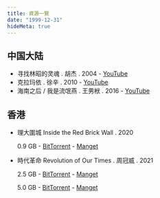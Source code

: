 ```yaml
---
title: 資源一覽
date: "1999-12-31"
hideMeta: true
---
```


## 中国大陆

- 寻找林昭的灵魂 . 胡杰 . 2004 - [YouTube](https://www.youtube.com/watch?v=757iH0EhbYw)
- 克拉玛依 . 徐辛 . 2010 - [YouTube](https://www.youtube.com/playlist?list=PL_tg7rKQ3B74fiwQb5CUdFXDItf0_9B-H)
- 海南之后 / 我是流氓燕 . 王男栿 . 2016 - [YouTube](https://www.youtube.com/watch?v=OMhsLmv8fA4)

## 香港

- 理大圍城 Inside the Red Brick Wall . 2020
  
  0.9 GB - [BitTorrent](c5533724d1f78fd81531aa354da11bec1d5a4011.torrent) - [Manget](magnet:?xt=urn:btih:c5533724d1f78fd81531aa354da11bec1d5a4011&dn=%E3%80%90%E9%A6%99%E6%B8%AF%E9%9B%BB%E5%BD%B1%E9%BB%91%E5%83%8F%E7%8D%8E%E3%80%91%E5%85%A8%E7%90%83%E9%A6%96%E6%92%AD%EF%BC%9A%E7%90%86%E5%A4%A7%E5%9C%8D%E5%9F%8E2.0-%E6%88%91%E5%80%91%E9%83%BD%E6%98%AF%E8%A2%AB%E5%AE%B3%E8%80%85.mp4&tr=udp%3A%2F%2Fisk.richardsw.club%3A6969%2Fannounce&tr=http%3A%2F%2Fshare.hkg-fansub.info%3A80%2Fannounce.php&tr=udp%3A%2F%2Ftracker.dump.cl%3A6969%2Fannounce&tr=http%3A%2F%2Ftracker.corpscorp.online%3A80%2Fannounce&tr=udp%3A%2F%2Fopen.demonii.com%3A1337%2Fannounce&tr=udp%3A%2F%2Fns-1.x-fins.com%3A6969%2Fannounce&tr=http%3A%2F%2Ftracker.bt-hash.com%3A80%2Fannounce&tr=http%3A%2F%2Ftracker.ipv6tracker.org%3A80%2Fannounce&tr=udp%3A%2F%2Ftracker-udp.gbitt.info%3A80%2Fannounce&tr=udp%3A%2F%2Ftracker.opentrackr.org%3A1337%2Fannounce&tr=http%3A%2F%2Ftracker.sbsub.com%3A2710%2Fannounce&tr=udp%3A%2F%2Fopen.stealth.si%3A80%2Fannounce&tr=udp%3A%2F%2Fopen.tracker.cl%3A1337%2Fannounce&tr=udp%3A%2F%2Ftracker.torrent.eu.org%3A451%2Fannounce&tr=http%3A%2F%2Fopen.trackerlist.xyz%3A80%2Fannounce&tr=http%3A%2F%2Fbt.poletracker.org%3A2710%2Fannounce&tr=http%3A%2F%2Ftracker.bz%3A80%2Fannounce&tr=http%3A%2F%2Fseeders-paradise.org%3A80%2Fannounce)

- 時代革命 Revolution of Our Times . 周冠威 . 2021

  2.5 GB - [BitTorrent](d49e3a1837eb41c8aef5cfbedfff9f048db0e600.torrent) - [Manget](magnet:?xt=urn:btih:d49e3a1837eb41c8aef5cfbedfff9f048db0e600&dn=Revolution%20Of%20Our%20Times%20%282021%29%20%5B1080p%5D%20%5BWEBRip%5D%20%5BYTS.MX%5D&tr=udp%3A%2F%2Fopen.stealth.si%3A80%2Fannounce&tr=udp%3A%2F%2F34.89.91.10%3A6969%2Fannounce&tr=udp%3A%2F%2Fns-1.x-fins.com%3A6969%2Fannounce&tr=http%3A%2F%2F34.89.91.10%3A80%2Fannounce&tr=http%3A%2F%2Fbt.poletracker.org%3A2710%2Fannounce&tr=http%3A%2F%2Fopen.trackerlist.xyz%3A80%2Fannounce&tr=http%3A%2F%2Fseeders-paradise.org%3A80%2Fannounce&tr=http%3A%2F%2Fshare.hkg-fansub.info%3A80%2Fannounce.php&tr=http%3A%2F%2Ftracker.bt-hash.com%3A80%2Fannounce&tr=http%3A%2F%2Ftracker.bz%3A80%2Fannounce&tr=http%3A%2F%2Ftracker.corpscorp.online%3A80%2Fannounce&tr=http%3A%2F%2Ftracker.ipv6tracker.org%3A80%2Fannounce&tr=http%3A%2F%2Ftracker.sbsub.com%3A2710%2Fannounce&tr=http%3A%2F%2Fwww.torrentsnipe.info%3A2701%2Fannounce&tr=udp%3A%2F%2Fisk.richardsw.club%3A6969%2Fannounce&tr=udp%3A%2F%2Ftracker.opentrackr.org%3A1337%2Fannounce&tr=udp%3A%2F%2Fopen.free-tracker.ga%3A6969%2Fannounce&tr=udp%3A%2F%2Ftracker-udp.gbitt.info%3A80%2Fannounce&tr=udp%3A%2F%2Ftracker.dump.cl%3A6969%2Fannounce&tr=udp%3A%2F%2Ftracker.torrent.eu.org%3A451%2Fannounce&tr=udp%3A%2F%2Fopen.demonii.com%3A1337%2Fannounce&tr=http%3A%2F%2Fp4p.arenabg.com%3A1337%2Fannounce&tr=udp%3A%2F%2Fopen.tracker.cl%3A1337%2Fannounce)

  5.0 GB - [BitTorrent](bd4e69d4bc97135d39a0dd409e2cf9e87f844b6e.torrent) - [Manget](magnet:?xt=urn:btih:bd4e69d4bc97135d39a0dd409e2cf9e87f844b6e&dn=Revolution.of.Our.Times.2022.CHINESE.ENSUBBED.1080p.WEBRip.AAC2.0.x264-NOGRP&tr=udp%3A%2F%2Fns-1.x-fins.com%3A6969%2Fannounce&tr=http%3A%2F%2Fp4p.arenabg.com%3A1337%2Fannounce&tr=udp%3A%2F%2F34.89.91.10%3A6969%2Fannounce&tr=http%3A%2F%2Ftracker.sbsub.com%3A2710%2Fannounce&tr=http%3A%2F%2F34.89.91.10%3A80%2Fannounce&tr=udp%3A%2F%2Fopen.demonii.com%3A1337%2Fannounce&tr=udp%3A%2F%2Fopen.tracker.cl%3A1337%2Fannounce&tr=udp%3A%2F%2Fopen.stealth.si%3A80%2Fannounce&tr=udp%3A%2F%2Ftracker.torrent.eu.org%3A451%2Fannounce&tr=udp%3A%2F%2Ftracker.dump.cl%3A6969%2Fannounce&tr=udp%3A%2F%2Ftracker-udp.gbitt.info%3A80%2Fannounce&tr=udp%3A%2F%2Fopen.free-tracker.ga%3A6969%2Fannounce&tr=http%3A%2F%2Fbt.poletracker.org%3A2710%2Fannounce&tr=udp%3A%2F%2Fisk.richardsw.club%3A6969%2Fannounce&tr=http%3A%2F%2Fwww.torrentsnipe.info%3A2701%2Fannounce&tr=udp%3A%2F%2Ftracker.opentrackr.org%3A1337%2Fannounce&tr=http%3A%2F%2Ftracker.ipv6tracker.org%3A80%2Fannounce&tr=http%3A%2F%2Ftracker.corpscorp.online%3A80%2Fannounce&tr=http%3A%2F%2Ftracker.bz%3A80%2Fannounce&tr=http%3A%2F%2Ftracker.bt-hash.com%3A80%2Fannounce&tr=http%3A%2F%2Fshare.hkg-fansub.info%3A80%2Fannounce.php&tr=http%3A%2F%2Fseeders-paradise.org%3A80%2Fannounce&tr=http%3A%2F%2Fopen.trackerlist.xyz%3A80%2Fannounce)





